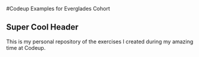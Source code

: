 #Codeup Examples for Everglades Cohort

## Super Cool Header

This is my personal repository of the exercises I created during my amazing time at Codeup.
